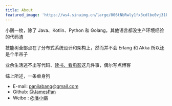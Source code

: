 ```yaml
---
title: About
featured_image: 'https://ws4.sinaimg.cn/large/006tNbRwly1fx3cdlbe0vj31kw1kw1kx.jpg'
---
```


小鶸一枚，除了 Java、Kotlin、Python 和 Golang，其他语言都没生产环境经验的代码渣

技能树全部点在了分布式系统设计和架构上，然而并不会 Erlang 和 Akka 所以还是个半吊子

业余生活逃不出写代码、[读书、看电影](/pastime)这几件事，偶尔写点博客

综上所述，一条单身狗

+ E-mail: [panjiabang@gmail.com](mailto:panjiabang@gmail.com)
+ Github: [@JamesPan](https://github.com/JamesPan)
+ Weibo : [@潘小鶸](http://weibo.com/panjiabang)
